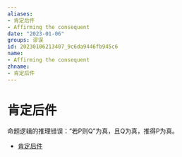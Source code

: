 ```yaml
---
aliases:
- 肯定后件
- Affirming the consequent
date: "2023-01-06"
groups: 谬误
id: 20230106213407_9c6da9446fb945c6
name:
- Affirming the consequent
zhname:
- 肯定后件
---
```


# 肯定后件

命题逻辑的推理错误：“若P则Q”为真，且Q为真，推得P为真。

* [肯定后件](https://zh.wikipedia.org/wiki/%E8%82%AF%E5%AE%9A%E5%BE%8C%E4%BB%B6)
